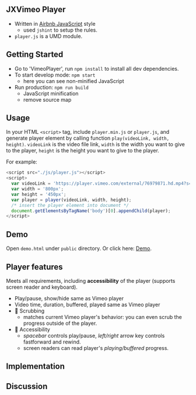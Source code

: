 ## JXVimeo Player
* Written in [Airbnb JavaScript](https://github.com/airbnb/javascript) style
  * used `jshint` to setup the rules.
* `player.js` is a UMD module.

## Getting Started
* Go to 'VimeoPlayer', run `npm install` to install all dev dependencies.
* To start develop mode: `npm start`  
  * here you can see non-minified JavaScript
* Run production: `npm run build`
  * JavaScript minification
  * remove source map

## Usage
In your HTML `<script>` tag, include `player.min.js` or `player.js`, and generate player element by calling function `play(videoLink, width, height)`. `videoLink` is the video file link, `width` is the width you want to give to the player, `height` is the height you want to give to the player.

For example:
```javascript
<script src="./js/player.js"></script>
<script>
  var videoLink = 'https://player.vimeo.com/external/76979871.hd.mp4?s=700bf8f30f8f8114cc372e94c4156aaf&profile_id=113';
  var width = '800px';
  var height = '450px';
  var player = player(videoLink, width, height);
  /* insert the player element into document */
  document.getElementsByTagName('body')[0].appendChild(player);
</script>
```
## Demo
Open `demo.html` under `public` directory. Or click here: [Demo](http://xiajinyue.info/JXVimeo/demo.html).

## Player features
Meets all requirements, including **accessibility** of the player (supports screen reader and keyboard).
* Play/pause, show/hide same as Vimeo player
* Video time, duration, buffered, played same as Vimeo player
* :tada: Scrubbing
  * matches current Vimeo player's behavior: you can even scrub the progress outside of the player.
* :tada: Accessibility
  * _spacebar_ controls play/pause, _left/right_ arrow key controls fastforward and rewind.
  * screen readers can read player's _playing/buffered_ progress.

## Implementation

## Discussion
